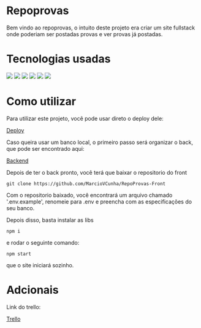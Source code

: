 # Repoprovas

Bem vindo ao repoprovas, o intuito deste projeto era criar um site fullstack onde poderiam ser postadas provas e ver provas já postadas.

<h1> Tecnologias usadas </h1>

<img src='https://img.shields.io/badge/JavaScript-323330?style=for-the-badge&logo=javascript&logoColor=F7DF1E' />
<img src='https://img.shields.io/badge/React-20232A?style=for-the-badge&logo=react&logoColor=61DAFB' />
<img src='https://img.shields.io/badge/eslint-3A33D1?style=for-the-badge&logo=eslint&logoColor=white' />
<img src='https://img.shields.io/badge/npm-CB3837?style=for-the-badge&logo=npm&logoColor=white' />
<img src='https://img.shields.io/badge/Vercel-000000?style=for-the-badge&logo=vercel&logoColor=white' />
<img src='https://img.shields.io/badge/Trello-0052CC?style=for-the-badge&logo=trello&logoColor=white' />

<h1> Como utilizar </h1>

Para utilizar este projeto, você pode usar direto o deploy dele:

<a href='https://repo-provas-front-taupe.vercel.app/'>Deploy</a>

Caso queira usar um banco local, o primeiro passo será organizar o back, que pode ser encontrado aqui:

<a href='https://github.com/MarcioVCunha/RepoProvas-Back'>Backend</a>

Depois de ter o back pronto, você terá que baixar o repositorio do front

    git clone https://github.com/MarcioVCunha/RepoProvas-Front

Com o repositorio baixado, você encontrará um arquivo chamado '.env.example', renomeie para .env e preencha com as especificações do seu banco.

Depois disso, basta instalar as libs

    npm i

e rodar o seguinte comando:

    npm start

que o site iniciará sozinho.

<h1>Adcionais</h1>

Link do trello:

<a href='https://trello.com/b/XzCzzI1a/repoprovas'>Trello</a>